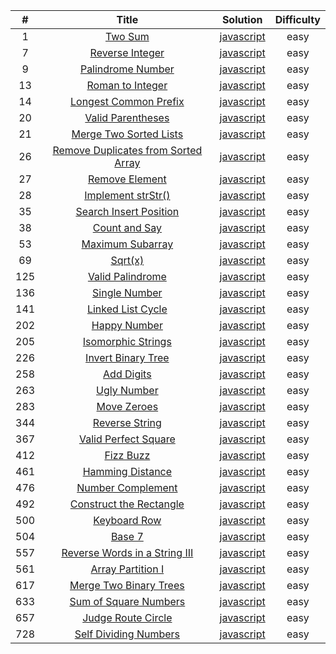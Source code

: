 |  #  |                                                         Title                                                         |                                                   Solution                                                    | Difficulty |
| :-: | :-------------------------------------------------------------------------------------------------------------------: | :-----------------------------------------------------------------------------------------------------------: | :--------: |
|  1  |                             [Two Sum](https://leetcode.com/problems/two-sum/description/)                             |             [javascript](https://github.com/pavelShen/myLeetcode/blob/master/src/0001_Two_Sum.js)             |    easy    |
|  7  |                     [Reverse Integer](https://leetcode.com/problems/reverse-integer/description/)                     |         [javascript](https://github.com/pavelShen/myLeetcode/blob/master/src/0007_ReverseInteger.js)          |    easy    |
|  9  |                   [Palindrome Number](https://leetcode.com/problems/palindrome-number/description/)                   |        [javascript](https://github.com/pavelShen/myLeetcode/blob/master/src/0009_PalindromeNumber.js)         |    easy    |
| 13  |                    [Roman to Integer](https://leetcode.com/problems/roman-to-integer/description/)                    |         [javascript](https://github.com/pavelShen/myLeetcode/blob/master/src/0013_RomanToInteger.js)          |    easy    |
| 14  |               [Longest Common Prefix](https://leetcode.com/problems/longest-common-prefix/description/)               |       [javascript](https://github.com/pavelShen/myLeetcode/blob/master/src/0014_LongestCommonPrefix.js)       |    easy    |
| 20  |                   [Valid Parentheses](https://leetcode.com/problems/valid-parentheses/description/)                   |        [javascript](https://github.com/pavelShen/myLeetcode/blob/master/src/0020_ValidParentheses.js)         |    easy    |
| 21  |              [Merge Two Sorted Lists](https://leetcode.com/problems/merge-two-sorted-lists/description/)              |       [javascript](https://github.com/pavelShen/myLeetcode/blob/master/src/0021_MergeTwoSortedLists.js)       |    easy    |
| 26  | [Remove Duplicates from Sorted Array](https://leetcode.com/problems/remove-duplicates-from-sorted-array/description/) | [javascript](https://github.com/pavelShen/myLeetcode/blob/master/src/0026_RemoveDuplicatesFromSortedArray.js) |    easy    |
| 27  |                      [Remove Element](https://leetcode.com/problems/remove-element/description/)                      |          [javascript](https://github.com/pavelShen/myLeetcode/blob/master/src/0027_RemoveElement.js)          |    easy    |
| 28  |                   [Implement strStr()](https://leetcode.com/problems/implement-strstr/description/)                   |        [javascript](https://github.com/pavelShen/myLeetcode/blob/master/src/0028_Implement_strStr.js)         |    easy    |
| 35  |              [Search Insert Position](https://leetcode.com/problems/search-insert-position/description/)              |      [javascript](https://github.com/pavelShen/myLeetcode/blob/master/src/0035_SearchInsertPosition.js)       |    easy    |
| 38  |                       [Count and Say](https://leetcode.com/problems/count-and-say/description/)                       |           [javascript](https://github.com/pavelShen/myLeetcode/blob/master/src/0038_CountAndSay.js)           |    easy    |
| 53  |                    [Maximum Subarray](https://leetcode.com/problems/maximum-subarray/description/)                    |         [javascript](https://github.com/pavelShen/myLeetcode/blob/master/src/0053_MaximumSubarray.js)         |    easy    |
| 69  |                              [Sqrt(x)](https://leetcode.com/problems/sqrtx/description/)                              |            [javascript](<https://github.com/pavelShen/myLeetcode/blob/master/src/0069_Sqrt(x).js>)            |    easy    |
| 125 |                    [Valid Palindrome](https://leetcode.com/problems/valid-palindrome/description/)                    |         [javascript](https://github.com/pavelShen/myLeetcode/blob/master/src/0125_ValidPalindrome.js)         |    easy    |
| 136 |                       [Single Number](https://leetcode.com/problems/single-number/description/)                       |          [javascript](https://github.com/pavelShen/myLeetcode/blob/master/src/0136_SingleNumber.js)           |    easy    |
| 141 |                   [Linked List Cycle](https://leetcode.com/problems/linked-list-cycle/description/)                   |         [javascript](https://github.com/pavelShen/myLeetcode/blob/master/src/0141_LinkedListCycle.js)         |    easy    |
| 202 |                        [Happy Number](https://leetcode.com/problems/happy-number/description/)                        |           [javascript](https://github.com/pavelShen/myLeetcode/blob/master/src/0202_HappyNumber.js)           |    easy    |
| 205 |                  [Isomorphic Strings](https://leetcode.com/problems/isomorphic-strings/description/)                  |        [javascript](https://github.com/pavelShen/myLeetcode/blob/master/src/0205_IsomorphicStrings.js)        |    easy    |
| 226 |                  [Invert Binary Tree](https://leetcode.com/problems/invert-binary-tree/description/)                  |        [javascript](https://github.com/pavelShen/myLeetcode/blob/master/src/0226_InvertBinaryTree.js)         |    easy    |
| 258 |                          [Add Digits](https://leetcode.com/problems/add-digits/description/)                          |            [javascript](https://github.com/pavelShen/myLeetcode/blob/master/src/0258_AddDigits.js)            |    easy    |
| 263 |                         [Ugly Number](https://leetcode.com/problems/ugly-number/description/)                         |           [javascript](https://github.com/pavelShen/myLeetcode/blob/master/src/0263_UglyNumber.js)            |    easy    |
| 283 |                         [Move Zeroes](https://leetcode.com/problems/move-zeroes/description/)                         |           [javascript](https://github.com/pavelShen/myLeetcode/blob/master/src/0283_MoveZeroes.js)            |    easy    |
| 344 |                      [Reverse String](https://leetcode.com/problems/reverse-string/description/)                      |          [javascript](https://github.com/pavelShen/myLeetcode/blob/master/src/0344_ReverseString.js)          |    easy    |
| 367 |                [Valid Perfect Square](https://leetcode.com/problems/valid-perfect-square/description/)                |       [javascript](https://github.com/pavelShen/myLeetcode/blob/master/src/0367_ValidPerfectSquare.js)        |    easy    |
| 412 |                           [Fizz Buzz](https://leetcode.com/problems/fizz-buzz/description/)                           |            [javascript](https://github.com/pavelShen/myLeetcode/blob/master/src/0412_FizzBuzz.js)             |    easy    |
| 461 |                    [Hamming Distance](https://leetcode.com/problems/hamming-distance/description/)                    |         [javascript](https://github.com/pavelShen/myLeetcode/blob/master/src/0461_HammingDistance.js)         |    easy    |
| 476 |                   [Number Complement](https://leetcode.com/problems/number-complement/description/)                   |        [javascript](https://github.com/pavelShen/myLeetcode/blob/master/src/0476_NumberComplement.js)         |    easy    |
| 492 |             [Construct the Rectangle](https://leetcode.com/problems/construct-the-rectangle/description/)             |      [javascript](https://github.com/pavelShen/myLeetcode/blob/master/src/0492_ConstructTheRectangle.js)      |    easy    |
| 500 |                        [Keyboard Row](https://leetcode.com/problems/keyboard-row/description/)                        |           [javascript](https://github.com/pavelShen/myLeetcode/blob/master/src/0500_KeyboardRow.js)           |    easy    |
| 504 |                              [Base 7](https://leetcode.com/problems/base-7/description/)                              |              [javascript](https://github.com/pavelShen/myLeetcode/blob/master/src/0504_Base7.js)              |    easy    |
| 557 |       [Reverse Words in a String III](https://leetcode.com/problems/reverse-words-in-a-string-iii/description/)       |    [javascript](https://github.com/pavelShen/myLeetcode/blob/master/src/0557_ReverseWordsInAStringIII.js)     |    easy    |
| 561 |                   [Array Partition I](https://leetcode.com/problems/array-partition-i/description/)                   |         [javascript](https://github.com/pavelShen/myLeetcode/blob/master/src/0561_ArrayPartitionI.js)         |    easy    |
| 617 |              [Merge Two Binary Trees](https://leetcode.com/problems/merge-two-binary-trees/description/)              |       [javascript](https://github.com/pavelShen/myLeetcode/blob/master/src/0617_MergeTwoBinaryTrees.js)       |    easy    |
| 633 |               [Sum of Square Numbers](https://leetcode.com/problems/sum-of-square-numbers/description/)               |       [javascript](https://github.com/pavelShen/myLeetcode/blob/master/src/0633_SumOfSquareNumbers.js)        |    easy    |
| 657 |                  [Judge Route Circle](https://leetcode.com/problems/judge-route-circle/description/)                  |        [javascript](https://github.com/pavelShen/myLeetcode/blob/master/src/0657_JudgeRouteCircle.js)         |    easy    |
| 728 |               [Self Dividing Numbers](https://leetcode.com/problems/self-dividing-numbers/description/)               |       [javascript](https://github.com/pavelShen/myLeetcode/blob/master/src/0728_SelfDividingNumbers.js)       |    easy    |
